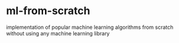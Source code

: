 # ml-from-scratch
implementation of popular machine learning algorithms from scratch without using any machine learning library
